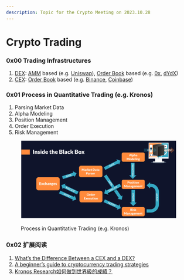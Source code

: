 ```yaml
---
description: Topic for the Crypto Meeting on 2023.10.28
---
```


# Crypto Trading

### 0x00 Trading Infrastructures

1. [DEX](https://chain.link/education-hub/what-is-decentralized-exchange-dex): [AMM](https://chain.link/education-hub/what-is-an-automated-market-maker-amm) based (e.g. [Uniswap](https://app.uniswap.org/)), [Order Book](https://www.coinbase.com/de/learn/advanced-trading/what-is-an-order-book) based (e.g. [0x](https://0x.org/), [dYdX](https://dydx.exchange/))
2. [CEX](https://coinmarketcap.com/rankings/exchanges/): [Order Book](https://www.coinbase.com/de/learn/advanced-trading/what-is-an-order-book) based (e.g. [Binance](https://www.binance.com/en/activity/referral-entry/CPA/together?ref=CPA\_00BR3HW76G), [Coinbase](https://www.coinbase.com/))

### 0x01 Process in Quantitative Trading (e.g. Kronos)

1. Parsing Market Data
2. Alpha Modeling
3. Position Management
4. Order Execution
5. Risk Management

<figure><img src="../../../.gitbook/assets/1_1QOCDUZhlrv0nplHxmut2g.webp" alt=""><figcaption><p>Process in Quantitative Trading (e.g. Kronos)</p></figcaption></figure>

### 0x02 扩展阅读

1. [What’s the Difference Between a CEX and a DEX?](https://academy.binance.com/en/articles/what-s-the-difference-between-a-cex-and-a-dex)
2. [A beginner’s guide to cryptocurrency trading strategies](https://cointelegraph.com/learn/a-beginners-guide-to-cryptocurrency-trading-strategies)
3. [Kronos Research如何做到世界級的成績？](https://medium.com/kronosresearch/kronos-research%E5%A6%82%E4%BD%95%E5%81%9A%E5%88%B0%E4%B8%96%E7%95%8C%E7%B4%9A%E7%9A%84%E6%88%90%E7%B8%BE-da079364369b)
